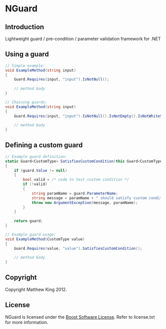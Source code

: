 NGuard
=========

Introduction
------------
Lightweight guard / pre-condition / parameter validation framework for .NET

Using a guard
-------------
````csharp
// Simple example:
void ExampleMethod(string input)
{
    Guard.Requires(input, "input").IsNotNull();
    
    // method body
}

// Chaining guards:
void ExampleMethod(string input)
{
    Guard.Requires(input, "input").IsNotNull().IsNotEmpty().IsNotWhiteSpace();
    
    // method body
}
````

Defining a custom guard
-----------------------
````csharp
// Example guard definition:
static Guard<CustomType> SatisfiesCustomCondition(this Guard<CustomType> guard)
{
    if (guard.Value != null)
    {
        bool valid = /* code to test custom condition */
        if (!valid)
        {
            string paramName = guard.ParameterName;
            string message = paramName + " should satisfy custom condition.";
            throw new ArgumentException(message, paramName);
        }
    }
	
	return guard;
}

// Example guard usage:
void ExampleMethod(CustomType value)
{
    Guard.Requires(value, "value").SatisfiesCustomCondition();
    
    // method body
}
````

Copyright
---------
Copyright Matthew King 2012.

License
-------
NGuard is licensed under the [Boost Software License](http://www.boost.org/users/license.html). Refer to license.txt for more information.